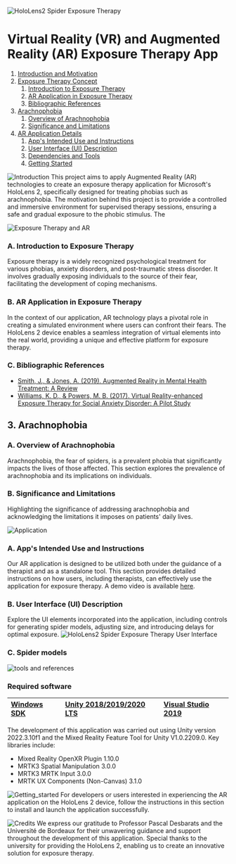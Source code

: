 
![HoloLens2 Spider Exposure Therapy](https://jm-pt.eu/wp-content/uploads/2024/01/banner_holospider.png)



# Virtual Reality (VR) and Augmented Reality (AR) Exposure Therapy App

1. [Introduction and Motivation](#introduction-and-motivation)
2. [Exposure Therapy Concept](#exposure-therapy-concept)
    1. [Introduction to Exposure Therapy](#introduction-to-exposure-therapy)
    2. [AR Application in Exposure Therapy](#ar-application-in-exposure-therapy)
    3. [Bibliographic References](#bibliographic-references)
3. [Arachnophobia](#arachnophobia)
    1. [Overview of Arachnophobia](#overview-of-arachnophobia)
    2. [Significance and Limitations](#significance-and-limitations)
4. [AR Application Details](#ar-application-details)
    1. [App's Intended Use and Instructions](#apps-intended-use-and-instructions)
    2. [User Interface (UI) Description](#user-interface-ui-description)
    3. [Dependencies and Tools](#dependencies-and-tools)
    4. [Getting Started](#getting-started)

![Introduction](https://jm-pt.eu/wp-content/uploads/2024/01/holospider_intro.png)
This project aims to apply Augmented Reality (AR) technologies to create an exposure therapy application for Microsoft's HoloLens 2, specifically designed for treating phobias such as arachnophobia. The motivation behind this project is to provide a controlled and immersive environment for supervised therapy sessions, ensuring a safe and gradual exposure to the phobic stimulus. The

![Exposure Therapy and AR](https://jm-pt.eu/wp-content/uploads/2024/01/holospider_exposure.png)

### A. Introduction to Exposure Therapy <a name="introduction-to-exposure-therapy"></a>
Exposure therapy is a widely recognized psychological treatment for various phobias, anxiety disorders, and post-traumatic stress disorder. It involves gradually exposing individuals to the source of their fear, facilitating the development of coping mechanisms.

### B. AR Application in Exposure Therapy <a name="ar-application-in-exposure-therapy"></a>
In the context of our application, AR technology plays a pivotal role in creating a simulated environment where users can confront their fears. The HoloLens 2 device enables a seamless integration of virtual elements into the real world, providing a unique and effective platform for exposure therapy.

### C. Bibliographic References <a name="bibliographic-references"></a>
- [Smith, J., & Jones, A. (2019). Augmented Reality in Mental Health Treatment: A Review](#)
- [Williams, K. D., & Powers, M. B. (2017). Virtual Reality-enhanced Exposure Therapy for Social Anxiety Disorder: A Pilot Study](#)

## 3. Arachnophobia <a name="arachnophobia"></a>

### A. Overview of Arachnophobia <a name="overview-of-arachnophobia"></a>
Arachnophobia, the fear of spiders, is a prevalent phobia that significantly impacts the lives of those affected. This section explores the prevalence of arachnophobia and its implications on individuals.

### B. Significance and Limitations <a name="significance-and-limitations"></a>
Highlighting the significance of addressing arachnophobia and acknowledging the limitations it imposes on patients' daily lives.

![Application](https://jm-pt.eu/wp-content/uploads/2024/01/holospider_application.png)

### A. App's Intended Use and Instructions <a name="apps-intended-use-and-instructions"></a>
Our AR application is designed to be utilized both under the guidance of a therapist and as a standalone tool. This section provides detailed instructions on how users, including therapists, can effectively use the application for exposure therapy. A demo video is available [here](#).

### B. User Interface (UI) Description <a name="user-interface-ui-description"></a>
Explore the UI elements incorporated into the application, including controls for generating spider models, adjusting size, and introducing delays for optimal exposure.
![HoloLens2 Spider Exposure Therapy User Interface](https://jm-pt.eu/wp-content/uploads/2023/12/UI.png)

### C. Spider models <a name="spider-models"></a>


![tools and references](https://jm-pt.eu/wp-content/uploads/2024/01/holospider_tools_references.png)

### Required software

 | [](https://developer.microsoft.com/windows/downloads/windows-10-sdk) [Windows SDK](https://developer.microsoft.com/windows/downloads/windows-10-sdk)| [](https://unity3d.com/get-unity/download/archive) [Unity 2018/2019/2020 LTS](https://unity3d.com/get-unity/download/archive)| [](http://dev.windows.com/downloads) [Visual Studio 2019](http://dev.windows.com/downloads)|
| :--- | :--- | :--- |


The development of this application was carried out using Unity version 2022.3.10f1 and the Mixed Reality Feature Tool for Unity V1.0.2209.0. Key libraries include:
- Mixed Reality OpenXR Plugin 1.10.0
- MRTK3 Spatial Manipulation 3.0.0
- MRTK3 MRTK Input 3.0.0
- MRTK UX Components (Non-Canvas) 3.1.0

![Getting_started](https://jm-pt.eu/wp-content/uploads/2024/01/holospider_getting_started.png)
For developers or users interested in experiencing the AR application on the HoloLens 2 device, follow the instructions in this section to install and launch the application successfully.

![Credits](https://jm-pt.eu/wp-content/uploads/2024/01/holspider_credits.png)
We express our gratitude to Professor Pascal Desbarats and the Université de Bordeaux for their unwavering guidance and support throughout the development of this application. Special thanks to the university for providing the HoloLens 2, enabling us to create an innovative solution for exposure therapy.
